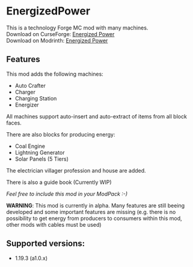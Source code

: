 # EnergizedPower
This is a technology Forge MC mod with many machines.<br>
Download on CurseForge: [Energized Power](https://www.curseforge.com/minecraft/mc-mods/energized-power)<br>
Download on Modrinth: [Energized Power](https://modrinth.com/mod/energized-power)

## Features
This mod adds the following machines:
- Auto Crafter
- Charger
- Charging Station
- Energizer

All machines support auto-insert and auto-extract of items from all block faces.

There are also blocks for producing energy:
- Coal Engine
- Lightning Generator
- Solar Panels (5 Tiers)

The electrician villager profession and house are added.

There is also a guide book (Currently WIP)

*Feel free to include this mod in your ModPack :-)*

**WARNING**: This mod is currently in alpha. Many features are still beeing developed and some important features are missing (e.g. there is no possibility to get energy from producers to consumers within this mod, other mods with cables must be used)

## Supported versions:
- 1.19.3 (a1.0.x)
